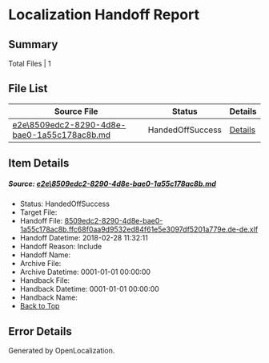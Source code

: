 # <a name='report-top'></a> Localization Handoff Report

## Summary
 Total Files | 1

## File List
 Source File | Status | Details 
 ----------- | ------ | ------- 
 [e2e\8509edc2-8290-4d8e-bae0-1a55c178ac8b.md](https://github.com/OpenLocalizationTestOrg/ol-test4/blob/53bcfd6ddceeb0ab831545734ad52258c35fee06/e2e/8509edc2-8290-4d8e-bae0-1a55c178ac8b.md) | HandedOffSuccess | [Details](#28fa5acf392eb077994dcfed5cd700429ecf6e731)

## Item Details
##### <a name='28fa5acf392eb077994dcfed5cd700429ecf6e731'></a> Source: [e2e\8509edc2-8290-4d8e-bae0-1a55c178ac8b.md](https://github.com/OpenLocalizationTestOrg/ol-test4/blob/53bcfd6ddceeb0ab831545734ad52258c35fee06/e2e/8509edc2-8290-4d8e-bae0-1a55c178ac8b.md)
* Status: HandedOffSuccess
* Target File: 
* Handoff File: [8509edc2-8290-4d8e-bae0-1a55c178ac8b.ffc68f0aa9d9532ed84f61e5e3097df5201a779e.de-de.xlf](https://github.com/OpenLocalizationTestOrg/ol-test4-handoff/blob/b56e4656470d18f4bd8363841c9fae69399e5dc2/ol-handoff/OpenLocalizationTestOrg/ol-test4-dede/e2e/ht/8509edc2-8290-4d8e-bae0-1a55c178ac8b.ffc68f0aa9d9532ed84f61e5e3097df5201a779e.de-de.xlf)
* Handoff Datetime: 2018-02-28 11:32:11
* Handoff Reason: Include
* Handoff Name: 
* Archive File: 
* Archive Datetime: 0001-01-01 00:00:00
* Handback File: 
* Handback Datetime: 0001-01-01 00:00:00
* Handback Name: 
* [Back to Top](#report-top)


## Error Details

Generated by OpenLocalization.
